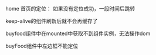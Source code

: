 
home 首页的定位：
如果没有定位成功，一段时间后跳转

keep-alive的组件刷新后就不会再缓存了

buyfood组件中在mounted中获取不到组件实例，无法操作dom

buyFood组件中左边框不能定位
